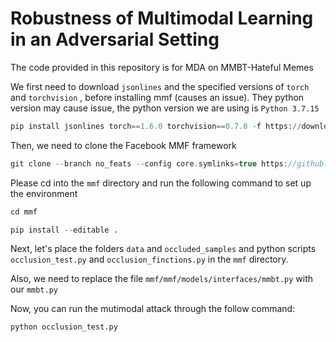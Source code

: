 # Robustness of Multimodal Learning in an Adversarial Setting

The code provided in this repository is for MDA on MMBT-Hateful Memes

We first need to download `jsonlines` and the specified versions of `torch` and `torchvision` , before installing mmf (causes an issue). 
They python version may cause issue, the python version we are using is `Python 3.7.15`
```python
pip install jsonlines torch==1.6.0 torchvision==0.7.0 -f https://download.pytorch.org/whl/torch_stable.html
```

Then, we need to clone the Facebook MMF framework
```c
git clone --branch no_feats --config core.symlinks=true https://github.com/rizavelioglu/mmf.git
```

Please cd into the `mmf` directory and run the following command to set up the environment
```c
cd mmf
```
```python
pip install --editable .
```

Next, let's place the folders `data` and `occluded_samples` and python scripts `occlusion_test.py` and `occlusion_finctions.py` in the `mmf` directory. 

Also, we need to replace the file `mmf/mmf/models/interfaces/mmbt.py` with our `mmbt.py`

Now, you can run the mutimodal attack through the follow command:
```python
python occlusion_test.py
```
